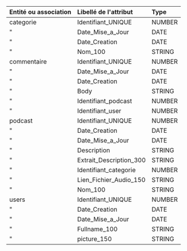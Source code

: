 | Entité ou association | Libellé de l'attribut   | Type       |
|:----------------------|:------------------------|:-----------|
| categorie             | Identifiant_UNIQUE      |NUMBER      |
| "                     | Date_Mise_a_Jour        |DATE        |
| "                     | Date_Creation           |DATE        |
| "                     | Nom_100                 |STRING      |
| commentaire           | Identifiant_UNIQUE      |NUMBER      |
| "                     | Date_Mise_a_Jour        |DATE        |
| "                     | Date_Creation           |DATE        |
| "                     | Body                    |STRING      |
| "                     | Identifiant_podcast     |NUMBER      |
| "                     | Identifiant_user        |NUMBER      |
| podcast               | Identifiant_UNIQUE      |NUMBER      |
| "                     | Date_Creation           |DATE        |
| "                     | Date_Mise_a_Jour        |DATE        |
| "                     | Description             |STRING      |
| "                     | Extrait_Description_300 |STRING      |
| "                     | Identifiant_categorie   |NUMBER      |
| "                     | Lien_Fichier_Audio_150  |STRING      |
| "                     | Nom_100                 |STRING      |
| users                 | Identifiant_UNIQUE      |NUMBER      |
| "                     | Date_Creation           |DATE        |
| "                     | Date_Mise_a_Jour        |DATE        |
| "                     | Fullname_100            |STRING      |
| "                     | picture_150             |STRING      |

